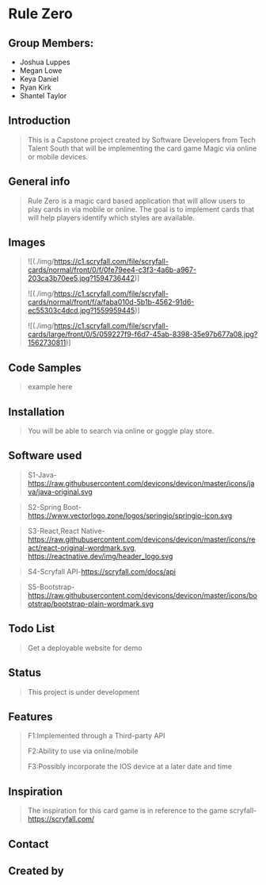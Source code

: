 # Rule Zero

## Group Members:
* Joshua Luppes
* Megan Lowe
* Keya Daniel
* Ryan Kirk
* Shantel Taylor


## Introduction

> This is a Capstone project created by Software Developers from Tech Talent South that will be implementing the card game Magic via online or mobile devices.

## General info
> Rule Zero is a magic card based application that will allow users to play cards in via mobile or online. The goal is to implement cards that will help players identify which styles are available.


## Images
> ![(./img/https://c1.scryfall.com/file/scryfall-cards/normal/front/0/f/0fe79ee4-c3f3-4a6b-a967-203ca3b70ee5.jpg?1594736442)]
> 
> ![(./img/https://c1.scryfall.com/file/scryfall-cards/normal/front/f/a/faba010d-5b1b-4562-91d6-ec55303c4dcd.jpg?1559959445)]
> 
> ![(./img/https://c1.scryfall.com/file/scryfall-cards/large/front/0/5/059227f9-f6d7-45ab-8398-35e97b677a08.jpg?1562730811)]

## Code Samples

> example here



## Installation

> You will be able to search via online or goggle play store.

## Software used

> S1-Java-https://raw.githubusercontent.com/devicons/devicon/master/icons/java/java-original.svg

> S2-Spring Boot-https://www.vectorlogo.zone/logos/springio/springio-icon.svg

> S3-React,React Native-https://raw.githubusercontent.com/devicons/devicon/master/icons/react/react-original-wordmark.svg,
https://reactnative.dev/img/header_logo.svg

> S4-Scryfall API-https://scryfall.com/docs/api

> S5-Bootstrap-https://raw.githubusercontent.com/devicons/devicon/master/icons/bootstrap/bootstrap-plain-wordmark.svg

## Todo List
> Get a deployable website for demo
 
## Status
> This project is under development

## Features
> F1:Implemented through a Third-party API
> 
> F2:Ability to use via online/mobile
> 
> F3:Possibly incorporate the IOS device at a later date and time


## Inspiration
> The inspiration for this card game is in reference to the game scryfall- https://scryfall.com/

## Contact

## Created by

